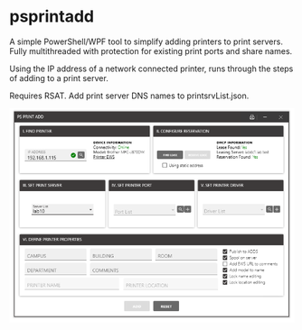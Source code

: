 # psprintadd
A simple PowerShell/WPF tool to simplify adding printers to print servers. Fully multithreaded with protection for existing print ports and share names.

Using the IP address of a network connected printer, runs through the steps of adding to a print server. 

Requires RSAT. Add print server DNS names to printsrvList.json. 

![Alt text](web/psPrintAdd.PNG "PS ADD Overview")
